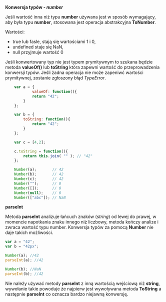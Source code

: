 **Konwersja typów - *number***

Jeśli wartość inna niż typu **number** używana jest w sposób wymagający, aby była typu **number**,
stosowana jest operacja abstrakcyjna **ToNumber**.

Wartości:
* true lub fasle, stają się wartościami 1 i 0,
* undefined staje się NaN,
* null przyjmuje wartość 0

Jeśli konwertowany typ nie jest typem prymitywnym to szukana będzie metoda **valueOf()** lub **toString**
która zapewni wartość do przeprowadzenia konwersji typów.
Jeśli żadna operacja nie może zapeniwć wartości prymitywnej, zostanie zgłoszony błąd *TypeError*.

```javascript
    var a = {
            valueOf: function(){
            return "42";
        }
    };

    var b = {
        toString: function(){
            return "42";
        }
    };

    var c = [4,2];

    c.toString = function(){
        return this.join( "" ); // "42"
    };

    Number(a);       // 42
    Number(b);       // 42
    Number(c);       // 42
    Number("");      // 0
    Number([]);      // 0
    Number(null);    // 0
    Number(["abc"]); // NaN

```

**parseInt**

Metoda **parseInt** analizuje łańcuch znaków (*string*) od lewej do prawej, w momencie napotkania znaku innego niż liczbowy,
metoda kończy analize i zwraca wartość typu number. Konwersja typów za pomocą **Number** nie daje takich możliwości.

```javascript
var a = "42";
var b = "42px";

Number(a); //42
parseInt(a); //42

Number(b); //NaN
parseInt(b); //42
```

Nie należy używać metody **parseInt** z inną wartością wejściową niż **string**, wywołanie takie powoduje
że najpierw jest wywoływana metoda **ToString** a następnie **parseInt** co oznacza bardzo niejawną konwersję.




